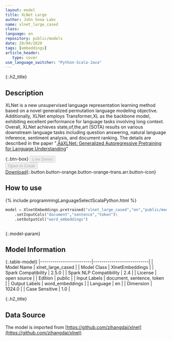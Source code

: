 ```yaml
---
layout: model
title: XLNet Large
author: John Snow Labs
name: xlnet_large_cased
class: 
language: en
repository: public/models
date: 28/04/2020
tags: [embeddings]
article_header:
   type: cover
use_language_switcher: "Python-Scala-Java"
---
```


{:.h2_title}
## Description 
XLNet is a new unsupervised language representation learning method based on a novel generalized permutation language modeling objective. Additionally, XLNet employs Transformer,XL as the backbone model, exhibiting excellent performance for language tasks involving long context. Overall, XLNet achieves state,of,the,art (SOTA) results on various downstream language tasks including question answering, natural language inference, sentiment analysis, and document ranking. The details are described in the paper "[‚ÄãXLNet: Generalized Autoregressive Pretraining for Language Understanding](https://arxiv.org/abs/1906.08237)"



{:.btn-box}
<button class="button button-orange" disabled>Live Demo</button><br/><button class="button button-orange" disabled>Open in Colab</button><br/>[Download](https://s3.amazonaws.com/auxdata.johnsnowlabs.com/public/models/xlnet_large_cased_en_2.5.0_2.4_1588074397954.zip){:.button.button-orange.button-orange-trans.arr.button-icon}<br/>

## How to use 
<div class="tabs-box" markdown="1">

{% include programmingLanguageSelectScalaPython.html %}

```python
model = XlnetEmbeddings.pretrained("xlnet_large_cased","en","public/models")\
	.setInputCols("document","sentence","token")\
	.setOutputCol("word_embeddings")
```

```scala

```
</div>



{:.model-param}
## Model Information

{:.table-model}
|-------------------------|---------------------------|
| Model Name              | xlnet_large_cased         |
| Model Class             | XlnetEmbeddings           |
| Spark Compatibility     | 2.5.0                     |
| Spark NLP Compatibility | 2.4                       |
| License                 | open source               |
| Edition                 | public                    |
| Input Labels            | document, sentence, token |
| Output Labels           | word_embeddings           |
| Language                | en                        |
| Dimension               | 1024.0                    |
| Case Sensitive          | 1.0                       |




{:.h2_title}
## Data Source
The model is imported from [https://github.com/zihangdai/xlnet](https://github.com/zihangdai/xlnet)

